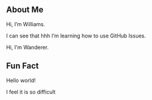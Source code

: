 ## About Me
Hi, I’m Williams.

I can see that hhh I’m learning how to use GitHub Issues.

Hi, I'm Wanderer.

## Fun Fact
Hello world!

I feel it is so difficult